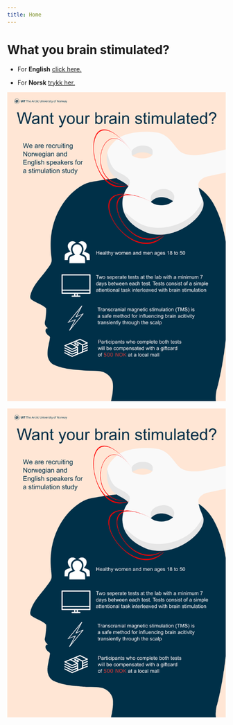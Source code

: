 ```yaml
---
title: Home
---
```


# What you brain stimulated?



* For **English** [click here.](https://uitpsypro.github.io/1/eng-info)


* For **Norsk** [trykk her.](https://uitpsypro.github.io/1/nor-info)


![test](/pictures/poster.png)

![test2](/pictures/poster1.png)
